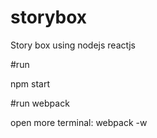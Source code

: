 # storybox
Story box using nodejs reactjs

#run 

npm start

#run webpack

open more terminal: webpack -w
